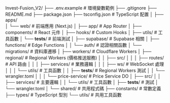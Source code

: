 Invest-Fusion_V2/
├── .env.example                # 環境變數範例
├── .gitignore
├── README.md
├── package.json
├── tsconfig.json               # TypeScript 配置
│
├── apps/                       
│   └── web/                    # 前端應用 (Next.js)
│       ├── app/                # App Router
│       ├── components/         # React 元件
│       ├── hooks/              # Custom Hooks
│       ├── utils/              # 工具函數
│       └── __tests__/          # 前端測試
│
├── supabase/                   # Supabase 相關
│   ├── functions/              # Edge Functions
│   │   └── auth/               # 認證相關函數
│   └── migrations/             # 資料庫遷移
│
├── workers/                    # Cloudflare Workers
│   ├── regional/               # Regional Workers (價格推送服務)
│   │   ├── src/
│   │   │   ├── routes/         # API 路由
│   │   │   ├── services/       # 業務邏輯
│   │   │   ├── ws/             # WebSocket 處理
│   │   │   └── utils/          # 工具函數
│   │   ├── __tests__/          # Regional Workers 測試
│   │   └── wrangler.toml
│   │
│   └── price-service/   # Price Service DO
│       ├── src/
│       │   ├── services/       # 主要邏輯
│       │   └── utils/          # 工具函數
│       ├── __tests__/          # 測試
│       └── wrangler.toml
│
└── shared/              # 共用程式碼
    ├── constants/       # 常數定義
    ├── types/          # TypeScript 型別
    └── utils/          # 共用工具函數